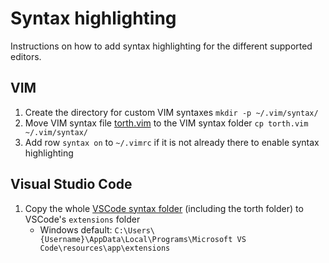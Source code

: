 # Syntax highlighting

Instructions on how to add syntax highlighting for the different supported editors.

## VIM

1. Create the directory for custom VIM syntaxes `mkdir -p ~/.vim/syntax/`
2. Move VIM syntax file [torth.vim](../editor/torth.vim) to the VIM syntax folder `cp torth.vim ~/.vim/syntax/`
3. Add row `syntax on` to `~/.vimrc` if it is not already there to enable syntax highlighting

## Visual Studio Code

1. Copy the whole [VSCode syntax folder](../editor/vscode/) (including the torth folder) to VSCode's `extensions` folder
   - Windows default: `C:\Users\{Username}\AppData\Local\Programs\Microsoft VS Code\resources\app\extensions`
